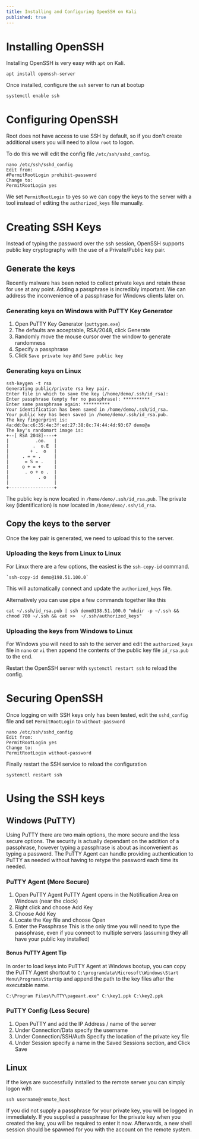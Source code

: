 ```yaml
---
title: Installing and Configuring OpenSSH on Kali
published: true
---
```


# Installing OpenSSH
Installing OpenSSH is very easy with `apt` on Kali.

`apt install openssh-server`

Once installed, configure the `ssh` server to run at bootup

`systemctl enable ssh`

# Configuring OpenSSH
Root does not have access to use SSH by default, so if you don't create additional users you will need to allow `root` to logon. 

To do this we will edit the config file `/etc/ssh/sshd_config`.

```
nano /etc/ssh/sshd_config
Edit from:
#PermitRootLogin prohibit-password
Change to:
PermitRootLogin yes
```

We set `PermitRootLogin` to yes so we can copy the keys to the server with a tool instead of editing the `authorized_keys` file manually.

# Creating SSH Keys

Instead of typing the password over the ssh session, OpenSSH supports public key cryptography with the use of a Private/Public key pair.

## Generate the keys

Recently malware has been noted to collect private keys and retain these for use at any point. Adding a passphrase is incredibly important. We can address the inconvenience of a passphrase for Windows clients later on.

### Generating keys on Windows with PuTTY Key Generator
1. Open PuTTY Key Generator (`puttygen.exe`)
2. The defaults are acceptable, RSA/2048, click Generate
3. Randomly move the mouse cursor over the window to generate randomness
4. Specify a passphrase
5. Click `Save private key` and `Save public key`

### Generating keys on Linux
```
ssh-keygen -t rsa
Generating public/private rsa key pair.
Enter file in which to save the key (/home/demo/.ssh/id_rsa): 
Enter passphrase (empty for no passphrase): **********
Enter same passphrase again: **********
Your identification has been saved in /home/demo/.ssh/id_rsa.
Your public key has been saved in /home/demo/.ssh/id_rsa.pub.
The key fingerprint is:
4a:dd:0a:c6:35:4e:3f:ed:27:38:8c:74:44:4d:93:67 demo@a
The key's randomart image is:
+--[ RSA 2048]----+
|          .oo.   |
|         .  o.E  |
|        + .  o   |
|     . = = .     |
|      = S = .    |
|     o + = +     |
|      . o + o .  |
|           . o   |
|                 |
+-----------------+
```
The public key is now located in `/home/demo/.ssh/id_rsa.pub`. The private key (identification) is now located in `/home/demo/.ssh/id_rsa`. 

## Copy the keys to the server
Once the key pair is generated, we need to upload this to the server.

### Uploading the keys from Linux to Linux
For Linux there are a few options, the easiest is the `ssh-copy-id` command. 

    `ssh-copy-id demo@198.51.100.0`

This will automatically connect and update the `authorized_keys` file.

Alternatively you can use pipe a few commands together like this

`cat ~/.ssh/id_rsa.pub | ssh demo@198.51.100.0 "mkdir -p ~/.ssh && chmod 700 ~/.ssh && cat >>  ~/.ssh/authorized_keys"`

### Uploading the keys from Windows to Linux
For Windows you will need to ssh to the server and edit the `authorized_keys` file in `nano` or `vi` then append the contents of the public key file `id_rsa.pub` to the end.

Restart the OpenSSH server with `systemctl restart ssh` to reload the config.

# Securing OpenSSH
Once logging on with SSH keys only has been tested, edit the `sshd_config` file and set `PermitRootLogin` to `without-password`

```
nano /etc/ssh/sshd_config
Edit from:
PermitRootLogin yes
Change to:
PermitRootLogin without-password
```
Finally restart the SSH service to reload the configuration

`systemctl restart ssh`

# Using the SSH keys

## Windows (PuTTY)

Using PuTTY there are two main options, the more secure and the less secure options. The security is actually dependant on the addition of a passphrase, however typing a passphrase is about as inconvenient as typing a password. The PuTTY Agent can handle providing authentication to PuTTY as needed without having to retype the password each time its needed.

### PuTTY Agent (More Secure)
1. Open PuTTY Agent
    PuTTY Agent opens in the Notification Area on Windows (near the clock)
2. Right click and choose Add Key
3. Choose Add Key
4. Locate the Key file and choose Open
5. Enter the Passphrase
    This is the only time you will need to type the passphrase, even if you connect to multiple servers (assuming they all have your public key installed)

#### Bonus PuTTY Agent Tip
In order to load keys into PuTTY Agent at Windows bootup, you can copy the PuTTY Agent shortcut to `C:\programdata\Microsoft\Windows\Start Menu\Programs\StartUp` and append the path to the key files after the executable name.

`C:\Program Files\PuTTY\pageant.exe" C:\key1.ppk C:\key2.ppk`

### PuTTY Config (Less Secure)
1. Open PuTTY and add the IP Address / name of the server
2. Under Connection/Data specify the username
3. Under Connection/SSH/Auth Specify the location of the private key file
4. Under Session specify a name in the Saved Sessions section, and Click Save

## Linux
If the keys are successfully installed to the remote server you can simply logon with

`ssh username@remote_host`

If you did not supply a passphrase for your private key, you will be logged in immediately. If you supplied a passphrase for the private key when you created the key, you will be required to enter it now. Afterwards, a new shell session should be spawned for you with the account on the remote system.

